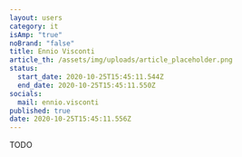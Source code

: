 ```yaml
---
layout: users
category: it
isAmp: "true"
noBrand: "false"
title: Ennio Visconti
article_th: /assets/img/uploads/article_placeholder.png
status:
  start_date: 2020-10-25T15:45:11.544Z
  end_date: 2020-10-25T15:45:11.550Z
socials:
  mail: ennio.visconti
published: true
date: 2020-10-25T15:45:11.556Z
---
```

TODO